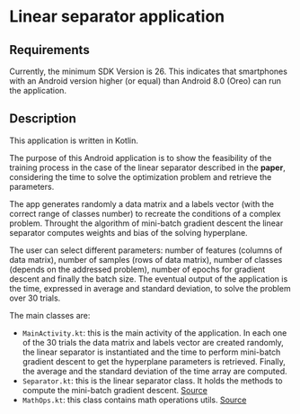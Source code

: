 # Linear separator application
## Requirements
Currently, the minimum SDK Version is 26. This indicates that smartphones with an Android version higher (or equal) than Android 8.0 (Oreo) can run the application.

## Description
This application is written in Kotlin.

The purpose of this Android application is to show the feasibility of the training process in the case of the linear separator described in the **paper**, considering the time to solve the optimization problem and retrieve the parameters.

The app generates randomly a data matrix and a labels vector (with the correct range of classes number) to recreate the conditions of a complex problem.
Throught the algorithm of mini-batch gradient descent the linear separator computes weights and bias of the solving hyperplane.

The user can select different parameters: number of features (columns of data matrix), number of samples (rows of data matrix), number of classes (depends on the addressed problem), number of epochs for gradient descent and finally the batch size. The eventual output of the application is the time, expressed in average and standard deviation, to solve the problem over 30 trials.

The main classes are:
* `MainActivity.kt`: this is the main activity of the application. In each one of the 30 trials the data matrix and labels vector are created randomly, the linear separator is instantiated and the time to perform mini-batch gradient descent to get the hyperplane parameters is retrieved. Finally, the average and the standard deviation of the time array are computed.
* `Separator.kt`: this is the linear separator class. It holds the methods to compute the mini-batch gradient descent. [Source](https://github.com/shubham0204/Linear_Regression_with_Kotlin_Android)
* `MathOps.kt`: this class contains math operations utils. [Source](https://github.com/shubham0204/Linear_Regression_with_Kotlin_Android)

